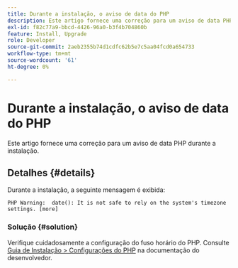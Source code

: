 ```yaml
---
title: Durante a instalação, o aviso de data do PHP
description: Este artigo fornece uma correção para um aviso de data PHP durante a instalação.
exl-id: f82c77a9-bbcd-4426-96a0-b3f4b704860b
feature: Install, Upgrade
role: Developer
source-git-commit: 2aeb2355b74d1cdfc62b5e7c5aa04fcd0a654733
workflow-type: tm+mt
source-wordcount: '61'
ht-degree: 0%

---
```


# Durante a instalação, o aviso de data do PHP

Este artigo fornece uma correção para um aviso de data PHP durante a instalação.

## Detalhes {#details}

Durante a instalação, a seguinte mensagem é exibida:

```text
PHP Warning:  date(): It is not safe to rely on the system's timezone settings. [more]
```

### Solução {#solution}

Verifique cuidadosamente a configuração do fuso horário do PHP. Consulte [Guia de Instalação > Configurações do PHP](https://experienceleague.adobe.com/en/docs/commerce-operations/installation-guide/prerequisites/php-settings) na documentação do desenvolvedor.
